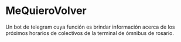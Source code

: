 # MeQuieroVolver
Un bot de telegram cuya función es brindar información acerca de los próximos horarios de colectivos de la terminal de ómnibus de rosario.
